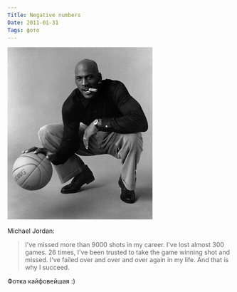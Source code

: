 ```yaml
---
Title: Negative numbers
Date: 2011-01-31
Tags: фото
---
```


![Michael Jordan](images/michael-jordan.jpg)

Michael Jordan:
> I've missed more than 9000 shots in my career. I've lost almost 300 games. 26 times, I've been trusted to take the game winning shot and missed. I've failed over and over and over again in my life. And that is why I succeed.

Фотка кайфовейшая :)
